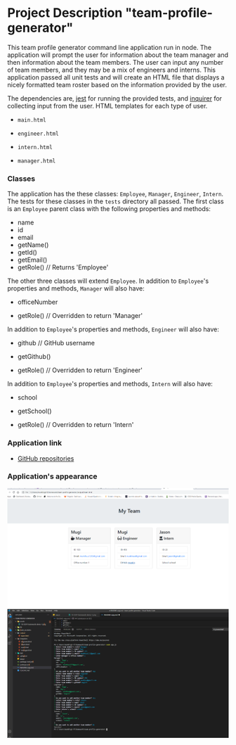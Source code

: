 # Project Description "team-profile-generator" 

This team profile generator command line application run in node. The application will prompt the user for information about the team manager and then information about the team members. The user can input any number of team members, and they may be a mix of engineers and interns. This application passed all unit tests and  will create an HTML file that displays a nicely formatted team roster based on the information provided by the user. 

The dependencies are, [jest](https://jestjs.io/) for running the provided tests, and [inquirer](https://www.npmjs.com/package/inquirer) for collecting input from the user.
 HTML templates for each type of user.

  * `main.html`

  * `engineer.html`
  
  * `intern.html`
  
  * `manager.html`

### Classes
The application has the these classes: `Employee`, `Manager`, `Engineer`,
`Intern`. The tests for these classes in the `tests` directory  all passed.
The first class is an `Employee` parent class with the following properties and
methods:

  * name
  * id
  * email
  * getName()
  * getId()
  * getEmail()
  * getRole() // Returns 'Employee'

The other three classes will extend `Employee`. 
In addition to `Employee`'s properties and methods, `Manager` will also have:

  * officeNumber

  * getRole() // Overridden to return 'Manager'

In addition to `Employee`'s properties and methods, `Engineer` will also have:

  * github  // GitHub username

  * getGithub()

  * getRole() // Overridden to return 'Engineer'

In addition to `Employee`'s properties and methods, `Intern` will also have:

  * school 

  * getSchool()

  * getRole() // Overridden to return 'Intern'


### Application link

* [GitHub repositories](https://github.com/mugich/team-profile-generator)


### Application's appearance
![screenshot](./assets/team-pro.png)
![screenshot](./assets/team-profile.png)